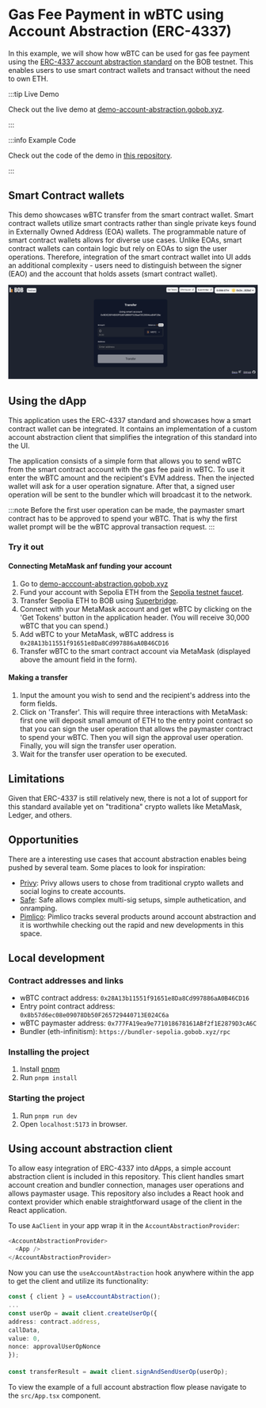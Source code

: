# Gas Fee Payment in wBTC using Account Abstraction (ERC-4337)

In this example, we will show how wBTC can be used for gas fee payment using the [ERC-4337 account abstraction standard](https://eips.ethereum.org/EIPS/eip-4337) on the BOB testnet. This enables users to use smart contract wallets and transact without the need to own ETH.

:::tip Live Demo

Check out the live demo at [demo-account-abstraction.gobob.xyz](https://demo-account-abstraction.gobob.xyz/).

:::

:::info Example Code

Check out the code of the demo in [this repository](https://github.com/bob-collective/demo-account-abstraction-transfer/).

:::

## Smart Contract wallets

This demo showcases wBTC transfer from the smart contract wallet. Smart contract wallets utilize smart contracts rather than single private keys found in Externally Owned Address (EOA) wallets. The programmable nature of smart contract wallets allows for diverse use cases. Unlike EOAs, smart contract wallets can contain logic but rely on EOAs to sign the user operations. Therefore, integration of the smart contract wallet into UI adds an additional complexity - users need to distinguish between the signer (EAO) and the account that holds assets (smart contract wallet).

![preview](preview.png)

## Using the dApp

This application uses the ERC-4337 standard and showcases how a smart contract wallet can be integrated. It contains an implementation of a custom account abstraction client that simplifies the integration of this standard into the UI.

The application consists of a simple form that allows you to send wBTC from the smart contract account with the gas fee paid in wBTC. To use it enter the wBTC amount and the recipient's EVM address. Then the injected wallet will ask for a user operation signature. After that, a signed user operation will be sent to the bundler which will broadcast it to the network.

:::note
Before the first user operation can be made, the paymaster smart contract has to be approved to spend your wBTC. That is why the first wallet prompt will be the wBTC approval transaction request.
:::

### Try it out

#### Connecting MetaMask anf funding your account

1. Go to [demo-acccount-abstraction.gobob.xyz](https://demo-account-abstraction.gobob.xyz/)
2. Fund your account with Sepolia ETH from the [Sepolia testnet faucet](https://faucetlink.to/sepolia).
3. Transfer Sepolia ETH to BOB using [Superbridge](https://puff-bob-jznbxtoq7h.testnets.superbridge.app/).
4. Connect with your MetaMask account and get wBTC by clicking on the 'Get Tokens' button in the application header. (You will receive 30,000 wBTC that you can spend.)
5. Add wBTC to your MetaMask, wBTC address is `0x28A13b11551f91651e8Da8Cd997886aA0B46CD16`
6. Transfer wBTC to the smart contract account via MetaMask (displayed above the amount field in the form).

#### Making a transfer

1. Input the amount you wish to send and the recipient's address into the form fields.
2. Click on 'Transfer'. This will require three interactions with MetaMask: first one will deposit small amount of ETH to the entry point contract so that you can sign the user operation that allows the paymaster contract to spend your wBTC. Then you will sign the approval user operation. Finally, you will sign the transfer user operation.
3. Wait for the transfer user operation to be executed.

## Limitations

Given that ERC-4337 is still relatively new, there is not a lot of support for this standard available yet on "traditiona" crypto wallets like MetaMask, Ledger, and others.

## Opportunities

There are a interesting use cases that account abstraction enables being pushed by several team. Some places to look for inspiration:

- [Privy](https://docs.privy.io/): Privy allows users to chose from traditional crypto wallets and social logins to create accounts.
- [Safe](https://docs.safe.global/getting-started/readme): Safe allows complex multi-sig setups, simple authetication, and onramping.
- [Pimlico](https://pimlico.notion.site/Product-Directory-5d92fe60243b4c5aac6650de390e7cb3): Pimlico tracks several products around account abstraction and it is worthwhile checking out the rapid and new developments in this space.

## Local development

### Contract addresses and links

- wBTC contract address: `0x28A13b11551f91651e8Da8Cd997886aA0B46CD16`
- Entry point contract address: `0x8b57d6ec08e09078Db50F265729440713E024C6a`
- wBTC paymaster address: `0x777FA19ea9e771018678161ABf2f1E2879D3cA6C`
- Bundler (eth-infinitism): `https://bundler-sepolia.gobob.xyz/rpc`

### Installing the project

1. Install [pnpm](https://pnpm.io/installation)
2. Run `pnpm install`

### Starting the project

1. Run `pnpm run dev`
2. Open `localhost:5173` in browser.

## Using account abstraction client

To allow easy integration of ERC-4337 into dApps, a simple account abstraction client is included in this repository. This client handles smart account creation and bundler connection, manages user operations and allows paymaster usage. This repository also includes a React hook and context provider which enable straightforward usage of the client in the React application.

To use `AaClient` in your app wrap it in the `AccountAbstractionProvider`:

```typescript
<AccountAbstractionProvider>
  <App />
</AccountAbstractionProvider>
```

Now you can use the `useAccountAbstraction` hook anywhere within the app to get the client and utilize its functionality:

```typescript
const { client } = useAccountAbstraction();
...
const userOp = await client.createUserOp({
address: contract.address,
callData,
value: 0,
nonce: approvalUserOpNonce
});

const transferResult = await client.signAndSendUserOp(userOp);
```

To view the example of a full account abstraction flow please navigate to the `src/App.tsx` component.
